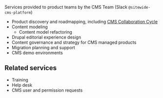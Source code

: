 
Services provided to product teams by the CMS Team (Slack `@sitewide-cms-platform`)
 * Product discovery and roadmapping, including [CMS Collaboration Cycle](https://va-gov.atlassian.net/wiki/spaces/VAGOV/pages/1791459333/CMS+Collaboration+Cycle)
 * Content modeling
   * Content model refactoring
 * Drupal editorial experience design
 * Content governance and strategy for CMS managed products
 * Migration planning and support
 * CMS demo environments

## Related services 
* Training
* Help desk 
* CMS user and permission requests
